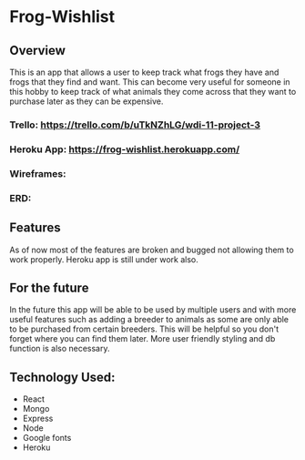 # Frog-Wishlist

## Overview
This is an app that allows a user to keep track what frogs they have and frogs that they find and want. This can become very useful for someone in this hobby to keep track of what animals they come across that they want to purchase later as they can be expensive.

### Trello: https://trello.com/b/uTkNZhLG/wdi-11-project-3
### Heroku App: https://frog-wishlist.herokuapp.com/
### Wireframes:

### ERD:

## Features
As of now most of the features are broken and bugged not allowing them to work properly. Heroku app is still under work also.

## For the future 
In the future this app will be able to be used by multiple users and with more useful features such as adding a breeder to animals as some are only able to be purchased from certain breeders. This will be helpful so you don't forget where you can find them later. More user friendly styling and db function is also necessary.

## Technology Used:
* React
* Mongo
* Express
* Node
* Google fonts
* Heroku
